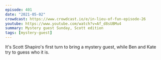 ```yaml
---
episode: 401
date: "2021-05-02"
crowdcast: https://www.crowdcast.io/e/in-lieu-of-fun-episode-26
youtube: https://www.youtube.com/watch?v=Af_d8sUBMu4
summary: Mystery guest Sunday, Scott edition
tags: [mystery-guest]
---
```

It's Scott Shapiro's first turn to bring a mystery guest, while Ben and Kate try to guess who it is.
